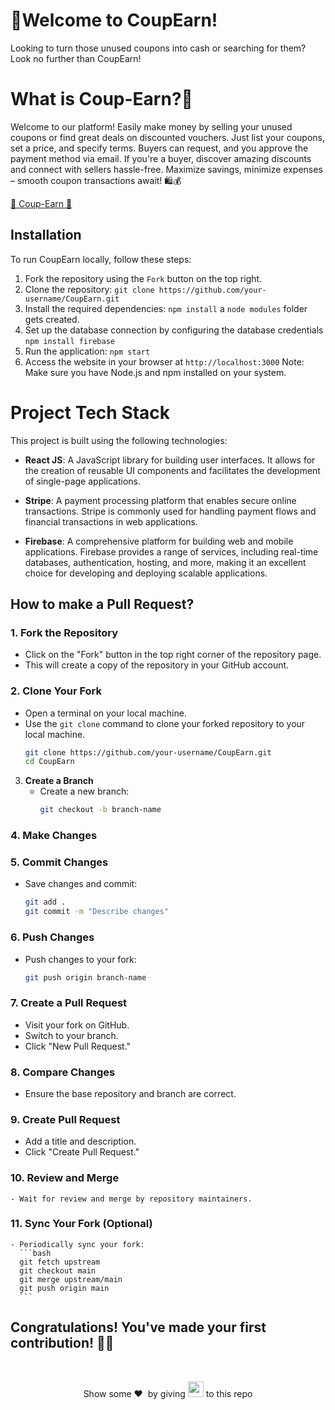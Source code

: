 # 🎉Welcome to CoupEarn!

Looking to turn those unused coupons into cash or searching for them? Look no further than CoupEarn!

# What is Coup-Earn?🎊

Welcome to our platform! Easily make money by selling your unused coupons or find great deals on discounted vouchers. Just list your coupons, set a price, and specify terms. Buyers can request, and you approve the payment method via email. If you're a buyer, discover amazing discounts and connect with sellers hassle-free. Maximize savings, minimize expenses – smooth coupon transactions await! 🛍️💰

[🌈 Coup-Earn 🌟](https://coup-earn.netlify.app/)

## Installation

To run CoupEarn locally, follow these steps:

1. Fork the repository using the `Fork` button on the top right.
1. Clone the repository: `git clone https://github.com/your-username/CoupEarn.git`
1. Install the required dependencies: `npm install` a `node modules` folder gets created.
1. Set up the database connection by configuring the database credentials `npm install firebase`
1. Run the application: `npm start`
1. Access the website in your browser at `http://localhost:3000`
   Note: Make sure you have Node.js and npm installed on your system.

# Project Tech Stack

This project is built using the following technologies:

- **React JS**: A JavaScript library for building user interfaces. It allows for the creation of reusable UI components and facilitates the development of single-page applications.

- **Stripe**: A payment processing platform that enables secure online transactions. Stripe is commonly used for handling payment flows and financial transactions in web applications.

- **Firebase**: A comprehensive platform for building web and mobile applications. Firebase provides a range of services, including real-time databases, authentication, hosting, and more, making it an excellent choice for developing and deploying scalable applications.

## How to make a Pull Request?

### 1. Fork the Repository

- Click on the "Fork" button in the top right corner of the repository page.
- This will create a copy of the repository in your GitHub account.

### 2. Clone Your Fork

- Open a terminal on your local machine.
- Use the `git clone` command to clone your forked repository to your local machine.
  ```bash
  git clone https://github.com/your-username/CoupEarn.git
  cd CoupEarn
  ```

3. **Create a Branch**
   - Create a new branch:
     ```bash
     git checkout -b branch-name
     ```

### 4. Make Changes

### 5. Commit Changes

- Save changes and commit:
  ```bash
  git add .
  git commit -m "Describe changes"
  ```

### 6. **Push Changes**

- Push changes to your fork:
  ```bash
  git push origin branch-name
  ```

### 7. **Create a Pull Request**

- Visit your fork on GitHub.
- Switch to your branch.
- Click "New Pull Request."

### 8. **Compare Changes**

- Ensure the base repository and branch are correct.

### 9. **Create Pull Request**

- Add a title and description.
- Click "Create Pull Request."

### 10. **Review and Merge**

    - Wait for review and merge by repository maintainers.

### 11. **Sync Your Fork (Optional)**

    - Periodically sync your fork:
      ```bash
      git fetch upstream
      git checkout main
      git merge upstream/main
      git push origin main
      ```

<h2>Congratulations! You've made your first contribution! 🙌🏼</h2>

</br>
<p align = "center">
Show some ❤️&nbsp; by giving <img src="https://imgur.com/o7ncZFp.jpg" height=25px width=25px> to this repo
</p>

